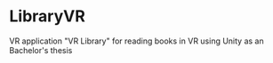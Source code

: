 # LibraryVR
 
VR application "VR Library" for reading books in VR using Unity as an Bachelor's thesis
